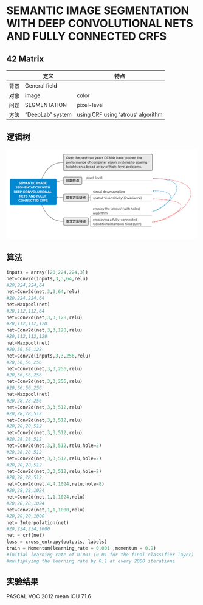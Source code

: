 # SEMANTIC IMAGE SEGMENTATION WITH DEEP CONVOLUTIONAL NETS AND FULLY CONNECTED CRFS  

## 42 Matrix

|      | 定义             | 特点                                |
| ---- | ---------------- | ----------------------------------- |
| 背景 | General field    |                                     |
| 对象 | image            | color                               |
| 问题 | SEGMENTATION     | pixel-level                         |
| 方法 | “DeepLab” system | using CRF using ‘atrous’  algorithm |

## 逻辑树

![deeplabv1思维导图](https://github.com/srsorry/DL_Reading/blob/master/deeplabV1/deeplabv1%E6%80%9D%E7%BB%B4%E5%AF%BC%E5%9B%BE.PNG)

## 算法

```python
inputs = array([20,224,224,3])
net=Conv2d(inputs,3,3,64,relu)
#20,224,224,64
net=Conv2d(net,3,3,64,relu)
#20,224,224,64
net=Maxpool(net)
#20,112,112,64
net=Conv2d(net,3,3,128,relu)
#20,112,112,128
net=Conv2d(net,3,3,128,relu)
#20,112,112,128
net=Maxpool(net)
#20,56,56,128
net=Conv2d(inputs,3,3,256,relu)
#20,56,56,256
net=Conv2d(net,3,3,256,relu)
#20,56,56,256
net=Conv2d(net,3,3,256,relu)
#20,56,56,256
net=Maxpool(net)
#20,28,28,256
net=Conv2d(net,3,3,512,relu)
#20,28,28,512
net=Conv2d(net,3,3,512,relu)
#20,28,28,512
net=Conv2d(net,3,3,512,relu)
#20,28,28,512
net=Conv2d(net,3,3,512,relu,hole=2)
#20,28,28,512
net=Conv2d(net,3,3,512,relu,hole=2)
#20,28,28,512
net=Conv2d(net,3,3,512,relu,hole=2)
#20,28,28,512
net=Conv2d(net,4,4,1024,relu,hole=8)
#20,28,28,1024
net=Conv2d(net,1,1,1024,relu)
#20,28,28,1024
net=Conv2d(net,1,1,1000,relu)
#20,28,28,1000
net= Interpolation(net)
#20,224,224,1000
net = crf(net)
loss = cross_entropy(outputs, labels)
train = Momentum(learning_rate = 0.001 ,momentum = 0.9)
#initial learning rate of 0.001 (0.01 for the final classifier layer)
#multiplying the learning rate by 0.1 at every 2000 iterations
```

## 实验结果

PASCAL VOC 2012   mean IOU  71.6

